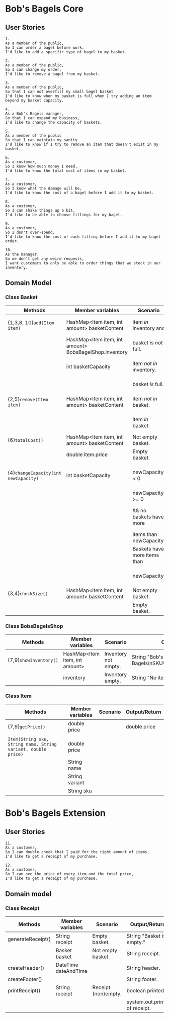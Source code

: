 # Bob's Bagels Core


## User Stories
```
1.
As a member of the public,
So I can order a bagel before work,
I'd like to add a specific type of bagel to my basket.
```

```
2.
As a member of the public,
So I can change my order,
I'd like to remove a bagel from my basket.
```

```
3.
As a member of the public,
So that I can not overfill my small bagel basket
I'd like to know when my basket is full when I try adding an item beyond my basket capacity.
```

```
4.
As a Bob's Bagels manager,
So that I can expand my business,
I’d like to change the capacity of baskets.
```

```
5.
As a member of the public
So that I can maintain my sanity
I'd like to know if I try to remove an item that doesn't exist in my basket.
```

```
6.
As a customer,
So I know how much money I need,
I'd like to know the total cost of items in my basket.
```

```
7.
As a customer,
So I know what the damage will be,
I'd like to know the cost of a bagel before I add it to my basket.
```

```
8.
As a customer,
So I can shake things up a bit,
I'd like to be able to choose fillings for my bagel.
```

```
9.
As a customer,
So I don't over-spend,
I'd like to know the cost of each filling before I add it to my bagel order.
```

```
10.
As the manager,
So we don't get any weird requests,
I want customers to only be able to order things that we stock in our inventory.
```

## Domain Model

### Class Basket

| Methods                              | Member variables                                       | Scenario                     | Output/return                                  |
|--------------------------------------|--------------------------------------------------------|------------------------------|------------------------------------------------|
| {1,3,8, 10}`add(Item item)`          | HashMap<Item item, int amount> basketContent           | item *in* inventory and      | String "Item *item* added to basket."          |
|                                      | HashMap<Item item, int amount> BobsBagelShop.inventory | basket *is not* full.        |                                                |
|                                      | int basketCapacity                                     | item *not in* inventory.     | String "Chosen item not in stock."             |
|                                      |                                                        | basket *is* full.            | String "Basket is full."                       |
| {2,5}`remove(Item item)`             | HashMap<Item item, int amount> basketContent           | item *not in* basket.        | String "Item *item* not in basket."            |
|                                      |                                                        | item *in* basket.            | String "Item *item* removed from basket."      |
| {6}`totalCost()`                     | HashMap<Item item, int amount> basketContent           | Not empty basket.            | double price                                   |
|                                      | double item.price                                      | Empty basket.                | double price = 0.0.                            |
| {4}`changeCapacity(int newCapacity)` | int basketCapacity                                     | newCapacity < 0              | String "New capacity must be non negative."    |
|                                      |                                                        | newCapacity >= 0             |                                                |
|                                      |                                                        | && no baskets have more      | String "New basket capacity is *newCapacity*." |
|                                      |                                                        | items than newCapacity.      |                                                |
|                                      |                                                        | Baskets have more items than | String "New capacity must be larger than       |
|                                      |                                                        | newCapacity.                 | number of items currently in basket."          |
| {3,4}`checkSize()`                   | HashMap<Item item, int amount> basketContent           | Not empty basket.            | int numberOfItems                              |
|                                      |                                                        | Empty basket.                | int 0                                          |

### Class BobsBagelsShop

| Methods                              | Member variables               | Scenario                     | Output/Return                                         |
|--------------------------------------|--------------------------------|------------------------------|-------------------------------------------------------|
| {7,9}`showInventory()`               | HashMap<Item item, int amount> | Inventory not empty.         | String "Bob's Bagels\nSKU\tPrice\tName\tVariant\n..." |
|                                      | inventory                      | Inventory empty.             | String "No items in stock."                           |


### Class Item

| Methods                                                       | Member variables | Scenario | Output/Return |
|---------------------------------------------------------------|------------------|----------|---------------|
| {7,9}`getPrice()`                                             | double price     |          | double price  |
|                                                               |                  |          |               |
| `Item(String sku, String name, String variant, double price)` | double price     |          |               |
|                                                               | String name      |          |               |
|                                                               | String variant   |          |               |
|                                                               | String sku       |          |               |


# Bob's Bagels Extension


## User Stories
```
11.
As a customer,
So I can double check that I paid for the right amount of items,
I'd like to get a receipt of my purchase.
```

```
12.
As a customer,
So I can see the price of every item and the total price,
I'd like to get a receipt of my purchase.
```

## Domain model

### Class Receipt

| Methods           | Member variables     | Scenario            | Output/Return                  |
|-------------------|----------------------|---------------------|--------------------------------|
| generateReceipt() | String receipt       | Empty basket.       | String "Basket is empty."      |
|                   | Basket basket        | Not empty basket.   | String receipt.                |
| createHeader()    | DateTime dateAndTime |                     | String header.                 |
| createFooter()    |                      |                     | String footer.                 |
| printReceipt()    | String receipt       | Receipt (non)empty. | boolean printed.               |
|                   |                      |                     | system.out.println of receipt. |
